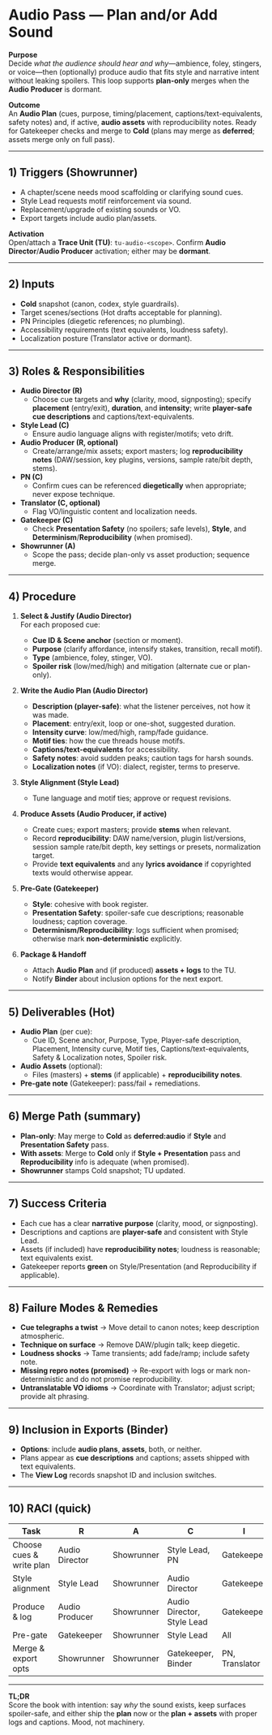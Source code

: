 # Audio Pass — Plan and/or Add Sound

**Purpose**  
Decide _what the audience should hear and why_—ambience, foley, stingers, or voice—then (optionally) produce audio that fits style and narrative intent without leaking spoilers. This loop supports **plan-only** merges when the **Audio Producer** is dormant.

**Outcome**  
An **Audio Plan** (cues, purpose, timing/placement, captions/text-equivalents, safety notes) and, if active, **audio assets** with reproducibility notes. Ready for Gatekeeper checks and merge to **Cold** (plans may merge as **deferred**; assets merge only on full pass).

---

## 1) Triggers (Showrunner)

- A chapter/scene needs mood scaffolding or clarifying sound cues.
- Style Lead requests motif reinforcement via sound.
- Replacement/upgrade of existing sounds or VO.
- Export targets include audio plan/assets.

**Activation**  
Open/attach a **Trace Unit (TU)**: `tu-audio-<scope>`. Confirm **Audio Director**/**Audio Producer** activation; either may be **dormant**.

---

## 2) Inputs

- **Cold** snapshot (canon, codex, style guardrails).
- Target scenes/sections (Hot drafts acceptable for planning).
- PN Principles (diegetic references; no plumbing).
- Accessibility requirements (text equivalents, loudness safety).
- Localization posture (Translator active or dormant).

---

## 3) Roles & Responsibilities

- **Audio Director (R)**
  - Choose cue targets and **why** (clarity, mood, signposting); specify **placement** (entry/exit), **duration**, and **intensity**; write **player-safe cue descriptions** and captions/text-equivalents.
- **Style Lead (C)**
  - Ensure audio language aligns with register/motifs; veto drift.
- **Audio Producer (R, optional)**
  - Create/arrange/mix assets; export masters; log **reproducibility notes** (DAW/session, key plugins, versions, sample rate/bit depth, stems).
- **PN (C)**
  - Confirm cues can be referenced **diegetically** when appropriate; never expose technique.
- **Translator (C, optional)**
  - Flag VO/linguistic content and localization needs.
- **Gatekeeper (C)**
  - Check **Presentation Safety** (no spoilers; safe levels), **Style**, and **Determinism**/**Reproducibility** (when promised).
- **Showrunner (A)**
  - Scope the pass; decide plan-only vs asset production; sequence merge.

---

## 4) Procedure

1. **Select & Justify (Audio Director)**  
   For each proposed cue:

   - **Cue ID & Scene anchor** (section or moment).
   - **Purpose** (clarify affordance, intensify stakes, transition, recall motif).
   - **Type** (ambience, foley, stinger, VO).
   - **Spoiler risk** (low/med/high) and mitigation (alternate cue or plan-only).

2. **Write the Audio Plan (Audio Director)**

   - **Description (player-safe)**: what the listener perceives, not how it was made.
   - **Placement**: entry/exit, loop or one-shot, suggested duration.
   - **Intensity curve**: low/med/high, ramp/fade guidance.
   - **Motif ties**: how the cue threads house motifs.
   - **Captions/text-equivalents** for accessibility.
   - **Safety notes**: avoid sudden peaks; caution tags for harsh sounds.
   - **Localization notes** (if VO): dialect, register, terms to preserve.

3. **Style Alignment (Style Lead)**

   - Tune language and motif ties; approve or request revisions.

4. **Produce Assets (Audio Producer, if active)**

   - Create cues; export masters; provide **stems** when relevant.
   - Record **reproducibility**: DAW name/version, plugin list/versions, session sample rate/bit depth, key settings or presets, normalization target.
   - Provide **text equivalents** and any **lyrics avoidance** if copyrighted texts would otherwise appear.

5. **Pre-Gate (Gatekeeper)**

   - **Style**: cohesive with book register.
   - **Presentation Safety**: spoiler-safe cue descriptions; reasonable loudness; caption coverage.
   - **Determinism/Reproducibility**: logs sufficient when promised; otherwise mark **non-deterministic** explicitly.

6. **Package & Handoff**
   - Attach **Audio Plan** and (if produced) **assets + logs** to the TU.
   - Notify **Binder** about inclusion options for the next export.

---

## 5) Deliverables (Hot)

- **Audio Plan** (per cue):
  - Cue ID, Scene anchor, Purpose, Type, Player-safe description, Placement, Intensity curve, Motif ties, Captions/text-equivalents, Safety & Localization notes, Spoiler risk.
- **Audio Assets** (optional):
  - Files (masters) + **stems** (if applicable) + **reproducibility notes**.
- **Pre-gate note** (Gatekeeper): pass/fail + remediations.

---

## 6) Merge Path (summary)

- **Plan-only**: May merge to **Cold** as **deferred:audio** if **Style** and **Presentation Safety** pass.
- **With assets**: Merge to **Cold** only if **Style + Presentation** pass and **Reproducibility** info is adequate (when promised).
- **Showrunner** stamps Cold snapshot; TU updated.

---

## 7) Success Criteria

- Each cue has a clear **narrative purpose** (clarity, mood, or signposting).
- Descriptions and captions are **player-safe** and consistent with Style Lead.
- Assets (if included) have **reproducibility notes**; loudness is reasonable; text equivalents exist.
- Gatekeeper reports **green** on Style/Presentation (and Reproducibility if applicable).

---

## 8) Failure Modes & Remedies

- **Cue telegraphs a twist** → Move detail to canon notes; keep description atmospheric.
- **Technique on surface** → Remove DAW/plugin talk; keep diegetic.
- **Loudness shocks** → Tame transients; add fade/ramp; include safety note.
- **Missing repro notes (promised)** → Re-export with logs or mark non-deterministic and do not promise reproducibility.
- **Untranslatable VO idioms** → Coordinate with Translator; adjust script; provide alt phrasing.

---

## 9) Inclusion in Exports (Binder)

- **Options**: include **audio plans**, **assets**, both, or neither.
- Plans appear as **cue descriptions** and captions; assets shipped with text equivalents.
- The **View Log** records snapshot ID and inclusion switches.

---

## 10) RACI (quick)

| Task                     | R              | A          | C                          | I              |
| ------------------------ | -------------- | ---------- | -------------------------- | -------------- |
| Choose cues & write plan | Audio Director | Showrunner | Style Lead, PN             | Gatekeeper     |
| Style alignment          | Style Lead     | Showrunner | Audio Director             | Gatekeeper     |
| Produce & log            | Audio Producer | Showrunner | Audio Director, Style Lead | Gatekeeper     |
| Pre-gate                 | Gatekeeper     | Showrunner | Style Lead                 | All            |
| Merge & export opts      | Showrunner     | Showrunner | Gatekeeper, Binder         | PN, Translator |

---

**TL;DR**  
Score the book with intention: say _why_ the sound exists, keep surfaces spoiler-safe, and either ship the **plan** now or the **plan + assets** with proper logs and captions. Mood, not machinery.
